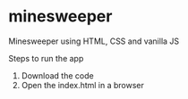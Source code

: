 # minesweeper
Minesweeper using HTML, CSS and vanilla JS

Steps to run the app
1. Download the code
2. Open the index.html in a browser
